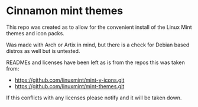 # Cinnamon mint themes

This repo was created as to allow for the convenient install of the Linux Mint themes and icon packs.

Was made with Arch or Artix in mind, but there is a check for Debian based distros as well but is untested.

READMEs and licenses have been left as is from the repos this was taken from:
- https://github.com/linuxmint/mint-y-icons.git
- https://github.com/linuxmint/mint-themes.git

If this conflicts with any licenses please notify and it will be taken down. 
